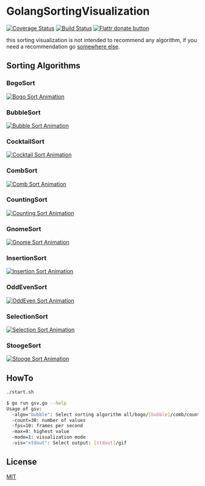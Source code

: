 # GolangSortingVisualization

[![Coverage Status](https://coveralls.io/repos/SimonWaldherr/GolangSortingVisualization/badge.png)](https://coveralls.io/r/SimonWaldherr/GolangSortingVisualization) 
[![Build Status](https://travis-ci.org/SimonWaldherr/GolangSortingVisualization.svg?branch=master)](https://travis-ci.org/SimonWaldherr/GolangSortingVisualization) 
[![Flattr donate button](https://raw.github.com/balupton/flattr-buttons/master/badge-89x18.gif)](https://flattr.com/submit/auto?user_id=SimonWaldherr&url=http%3A%2F%2Fgithub.com%2FSimonWaldherr%2FGolangSortingVisualization "Donate monthly to this project using Flattr")

this sorting visualization is not intended to recommend any algorithm, if you need a recommendation go [somewhere else](https://en.wikipedia.org/wiki/Sorting_algorithm#Comparison_of_algorithms).

## Sorting Algorithms

### BogoSort

[![Bogo Sort Animation](http://simonwaldherr.github.io/GolangSortingVisualization/sort_bogo.gif)](https://en.wikipedia.org/wiki/Bogosort) 

### BubbleSort

[![Bubble Sort Animation](http://simonwaldherr.github.io/GolangSortingVisualization/sort_bubble.gif)](https://en.wikipedia.org/wiki/Bubble_sort) 

### CocktailSort

[![Cocktail Sort Animation](http://simonwaldherr.github.io/GolangSortingVisualization/sort_cocktail.gif)](https://en.wikipedia.org/wiki/Cocktail_shaker_sort) 

### CombSort

[![Comb Sort Animation](http://simonwaldherr.github.io/GolangSortingVisualization/sort_comb.gif)](https://en.wikipedia.org/wiki/Comb_sort) 

### CountingSort

[![Counting Sort Animation](http://simonwaldherr.github.io/GolangSortingVisualization/sort_counting.gif)](https://en.wikipedia.org/wiki/Counting_sort)

### GnomeSort

[![Gnome Sort Animation](http://simonwaldherr.github.io/GolangSortingVisualization/sort_gnome.gif)](https://en.wikipedia.org/wiki/Gnome_sort)

### InsertionSort

[![Insertion Sort Animation](http://simonwaldherr.github.io/GolangSortingVisualization/sort_insertion.gif)](https://en.wikipedia.org/wiki/Insertion_sort)

### OddEvenSort

[![OddEven Sort Animation](http://simonwaldherr.github.io/GolangSortingVisualization/sort_oddEven.gif)](https://en.wikipedia.org/wiki/Odd–even_sort)

### SelectionSort

[![Selection Sort Animation](http://simonwaldherr.github.io/GolangSortingVisualization/sort_selection.gif)](https://en.wikipedia.org/wiki/Selection_sort)

### StoogeSort

[![Stooge Sort Animation](http://simonwaldherr.github.io/GolangSortingVisualization/sort_stooge.gif)](https://en.wikipedia.org/wiki/Stooge_sort)

## HowTo

```sh
./start.sh
```

```sh
$ go run gsv.go --help
Usage of gsv:
  -algo="bubble": Select sorting algorithm all/bogo/[bubble]/comb/counting/gnome/insertion/oddEven/selection/sleep
  -count=30: number of values
  -fps=10: frames per second
  -max=9: highest value
  -mode=1: visualization mode
  -vis="stdout": Select output: [stdout]/gif
```

## License

[MIT](https://github.com/SimonWaldherr/GolangSortingVisualization/blob/master/LICENSE)